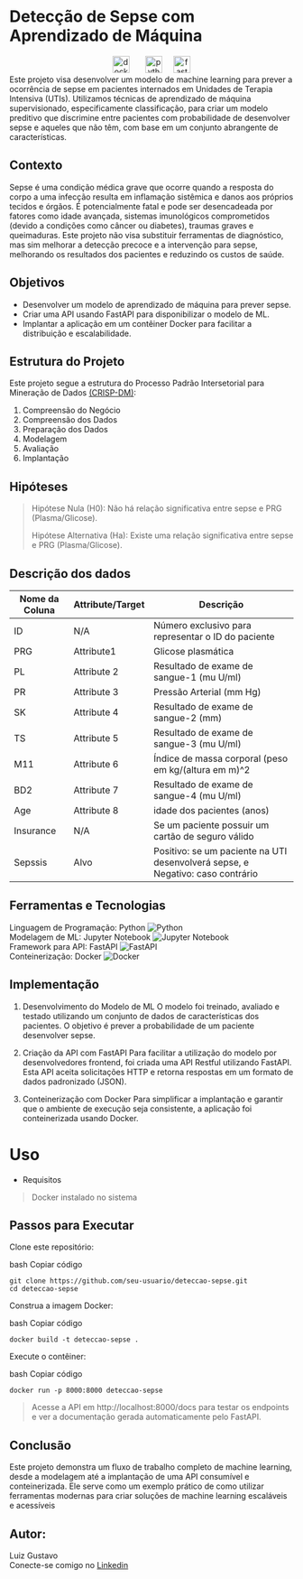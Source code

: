 # Detecção de Sepse com Aprendizado de Máquina
<div align="center">
  <img src="https://cdn.jsdelivr.net/gh/devicons/devicon/icons/docker/docker-original.svg" height="30" alt="docker logo"  />
  <img width="20" />
  <img src="https://cdn.jsdelivr.net/gh/devicons/devicon/icons/python/python-original.svg" height="30" alt="python logo"  />
  <img width="12" />
  <img src="https://cdn.jsdelivr.net/gh/devicons/devicon/icons/fastapi/fastapi-original.svg" height="30" alt="fastapi logo"  />
  
</div>
Este projeto visa desenvolver um modelo de machine learning para prever a ocorrência de sepse em pacientes internados em Unidades de Terapia Intensiva (UTIs). Utilizamos técnicas de aprendizado de máquina supervisionado, especificamente classificação, para criar um modelo preditivo que discrimine entre pacientes com probabilidade de desenvolver sepse e aqueles que não têm, com base em um conjunto abrangente de características.

## Contexto
Sepse é uma condição médica grave que ocorre quando a resposta do corpo a uma infecção resulta em inflamação sistêmica e danos aos próprios tecidos e órgãos. É potencialmente fatal e pode ser desencadeada por fatores como idade avançada, sistemas imunológicos comprometidos (devido a condições como câncer ou diabetes), traumas graves e queimaduras. Este projeto não visa substituir ferramentas de diagnóstico, mas sim melhorar a detecção precoce e a intervenção para sepse, melhorando os resultados dos pacientes e reduzindo os custos de saúde.

## Objetivos

* Desenvolver um modelo de aprendizado de máquina para prever sepse.
* Criar uma API usando FastAPI para disponibilizar o modelo de ML.
* Implantar a aplicação em um contêiner Docker para facilitar a distribuição e escalabilidade.

## Estrutura do Projeto
Este projeto segue a estrutura do Processo Padrão Intersetorial para Mineração de Dados [(CRISP-DM)](https://www.datascience-pm.com/data-science-process/):

1. Compreensão do Negócio
2. Compreensão dos Dados
3. Preparação dos Dados
4. Modelagem
5. Avaliação
6. Implantação

## Hipóteses

> Hipótese Nula (H0): Não há relação significativa entre sepse e PRG (Plasma/Glicose).
> 
> Hipótese Alternativa (Ha): Existe uma relação significativa entre sepse e PRG (Plasma/Glicose).

## Descrição dos dados

Nome da Coluna |	Attribute/Target |	Descrição
------------|------------------|-----------
ID	        |N/A	             |Número exclusivo para representar o ID do paciente
PRG	        |Attribute1	       |Glicose plasmática
PL	        |Attribute 2	     |Resultado de exame de sangue-1 (mu U/ml)
PR	        |Attribute 3	     |Pressão Arterial (mm Hg)
SK	        |Attribute 4	     |Resultado de exame de sangue-2 (mm)
TS	        |Attribute 5	     |Resultado de exame de sangue-3 (mu U/ml)
M11         |	Attribute 6	     |Índice de massa corporal (peso em kg/(altura em m)^2
BD2	        |Attribute 7	     |Resultado de exame de sangue-4 (mu U/ml)
Age	        |Attribute 8	     |idade dos pacientes (anos)
Insurance	  |N/A	             |Se um paciente possuir um cartão de seguro válido
Sepssis	    |Alvo              |Positivo: se um paciente na UTI desenvolverá sepse, e Negativo: caso contrário

## Ferramentas e Tecnologias

Linguagem de Programação: Python ![Python](https://img.shields.io/badge/python-3670A0?style=for-the-badge&logo=python&logoColor=ffdd54)<br>
Modelagem de ML: Jupyter Notebook ![Jupyter Notebook](https://img.shields.io/badge/jupyter-%23FA0F00.svg?style=for-the-badge&logo=jupyter&logoColor=white)<br>
Framework para API: FastAPI ![FastAPI](https://img.shields.io/badge/FastAPI-005571?style=for-the-badge&logo=fastapi)<br>
Conteinerização: Docker ![Docker](https://img.shields.io/badge/docker-%230db7ed.svg?style=for-the-badge&logo=docker&logoColor=white)<br>

## Implementação
1. Desenvolvimento do Modelo de ML
O modelo foi treinado, avaliado e testado utilizando um conjunto de dados de características dos pacientes. O objetivo é prever a probabilidade de um paciente desenvolver sepse.

2. Criação da API com FastAPI
Para facilitar a utilização do modelo por desenvolvedores frontend, foi criada uma API Restful utilizando FastAPI. Esta API aceita solicitações HTTP e retorna respostas em um formato de dados padronizado (JSON).

3. Conteinerização com Docker
Para simplificar a implantação e garantir que o ambiente de execução seja consistente, a aplicação foi conteinerizada usando Docker.

# Uso
- Requisitos
> Docker instalado no sistema

## Passos para Executar
Clone este repositório:

bash
Copiar código
~~~
git clone https://github.com/seu-usuario/deteccao-sepse.git
cd deteccao-sepse
~~~
Construa a imagem Docker:

bash
Copiar código
~~~
docker build -t deteccao-sepse .
~~~
Execute o contêiner:

bash
Copiar código
~~~
docker run -p 8000:8000 deteccao-sepse
~~~

> Acesse a API em http://localhost:8000/docs para testar os endpoints e ver a documentação gerada automaticamente pelo FastAPI.

## Conclusão
Este projeto demonstra um fluxo de trabalho completo de machine learning, desde a modelagem até a implantação de uma API consumível e conteinerizada. Ele serve como um exemplo prático de como utilizar ferramentas modernas para criar soluções de machine learning escaláveis e acessíveis

## Autor:
Luiz Gustavo <br>
Conecte-se comigo no [Linkedin](https://www.linkedin.com/in/gustavoalmeidas/)
